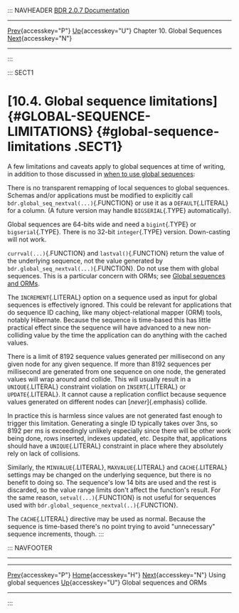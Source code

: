 ::: NAVHEADER
  [BDR 2.0.7 Documentation](index.md)
  ---------------------------------------------------------------------------- -------------------------------------------- ------------------------------ -------------------------------------------------------------------------------
  [Prev](global-sequence-usage.md "Using global sequences"){accesskey="P"}   [Up](global-sequences.md){accesskey="U"}    Chapter 10. Global Sequences    [Next](global-sequences-orms.md "Global sequences and ORMs"){accesskey="N"}

------------------------------------------------------------------------
:::

::: SECT1
# [10.4. Global sequence limitations]{#GLOBAL-SEQUENCE-LIMITATIONS} {#global-sequence-limitations .SECT1}

A few limitations and caveats apply to global sequences at time of
writing, in addition to those discussed in [when to use global
sequences](global-sequences-when.md):

There is no transparent remapping of local sequences to global
sequences. Schemas and/or applications must be modified to explicitly
call `bdr.global_seq_nextval(...)`{.FUNCTION} or use it as a
`DEFAULT`{.LITERAL} for a column. (A future version may handle
`BIGSERIAL`{.TYPE} automatically).

Global sequences are 64-bits wide and need a `bigint`{.TYPE} or
`bigserial`{.TYPE}. There is no 32-bit `integer`{.TYPE} version.
Down-casting will not work.

`currval(...)`{.FUNCTION} and `lastval()`{.FUNCTION} return the value of
the underlying sequence, not the value generated by
`bdr.global_seq_nextval(...)`{.FUNCTION}. Do not use them with global
sequences. This is a particular concern with ORMs; see [Global sequences
and ORMs](global-sequences-orms.md).

The `INCREMENT`{.LITERAL} option on a sequence used as input for global
sequences is effectively ignored. This could be relevant for
applications that do sequence ID caching, like many object-relational
mapper (ORM) tools, notably Hibernate. Because the sequence is
time-based this has little practical effect since the sequence will have
advanced to a new non-colliding value by the time the application can do
anything with the cached values.

There is a limit of 8192 sequence values generated per millisecond on
any given node for any given sequence. If more than 8192 sequences per
millisecond are generated from one sequence on one node, the generated
values will wrap around and collide. This will usually result in a
`UNIQUE`{.LITERAL} constraint violation on `INSERT`{.LITERAL} or
`UPDATE`{.LITERAL}. It cannot cause a replication conflict because
sequence values generated on different nodes can [*never*]{.emphasis}
collide.

In practice this is harmless since values are not generated fast enough
to trigger this limitation. Generating a single ID typically takes over
3ns, so 8192 per ms is exceedingly unlikely especially since there will
be other work being done, rows inserted, indexes updated, etc. Despite
that, applications should have a `UNIQUE`{.LITERAL} constraint in place
where they absolutely rely on lack of collisions.

Similarly, the `MINVALUE`{.LITERAL}, `MAXVALUE`{.LITERAL} and
`CACHE`{.LITERAL} settings may be changed on the underlying sequence,
but there is no benefit to doing so. The sequence\'s low 14 bits are
used and the rest is discarded, so the value range limits don\'t affect
the function\'s result. For the same reason, `setval(...)`{.FUNCTION} is
not useful for sequences used with
`bdr.global_sequence_nextval(..)`{.FUNCTION}.

The `CACHE`{.LITERAL} directive may be used as normal. Because the
sequence is time-based there\'s no point trying to avoid \"unnecessary\"
sequence increments, though.
:::

::: NAVFOOTER

------------------------------------------------------------------------

  --------------------------------------------------- -------------------------------------------- ---------------------------------------------------
  [Prev](global-sequence-usage.md){accesskey="P"}        [Home](index.md){accesskey="H"}         [Next](global-sequences-orms.md){accesskey="N"}
  Using global sequences                               [Up](global-sequences.md){accesskey="U"}                            Global sequences and ORMs
  --------------------------------------------------- -------------------------------------------- ---------------------------------------------------
:::
